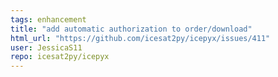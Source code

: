```yaml
---
tags: enhancement
title: "add automatic authorization to order/download"
html_url: "https://github.com/icesat2py/icepyx/issues/411"
user: JessicaS11
repo: icesat2py/icepyx
---
```


